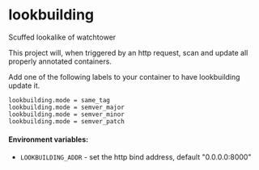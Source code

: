 # lookbuilding

Scuffed lookalike of watchtower

This project will, when triggered by an http request,
scan and update all properly annotated containers.

Add one of the following labels to your container to have lookbuilding update it.
```
lookbuilding.mode = same_tag
lookbuilding.mode = semver_major
lookbuilding.mode = semver_minor
lookbuilding.mode = semver_patch
```

#### Environment variables:

- `LOOKBUILDING_ADDR` - set the http bind address, default "0.0.0.0:8000"